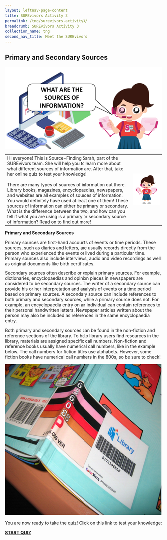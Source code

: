 ```yaml
---
layout: leftnav-page-content
title: SUREvivors Activity 3
permalink: /tng/surevivors-activity3/
breadcrumb: SUREvivors Activity 3
collection_name: tng
second_nav_title: Meet the SUREvivors
---
```


## Primary and Secondary Sources

![](../images/SUREvivor-activity-3.png)

|                                                              |                                    |
| ------------------------------------------------------------ | ---------------------------------- |
| Hi everyone! This is Source-Finding Sarah, part of the SUREvivors team. She will help you to learn more about what different sources of information are. After that, take her online quiz to test your knowledge! <br><br>There are many types of sources of information out there. Library books, magazines, encyclopaedias, newspapers, and websites are all examples of sources of information. You would definitely have used at least one of them! These sources of information can either be primary or secondary. What is the difference between the two, and how can you tell if what you are using is a primary or secondary source of information? Read on to find out more! | ![](../images/SUREvivor_Sarah.jpg) |

**Primary and Secondary Sources**

Primary sources are first-hand accounts of events or time periods. These sources, such as diaries and letters, are usually records directly from the person who experienced the events or lived during a particular time. Primary sources also include interviews, audio and video recordings as well as original documents like birth certificates.



Secondary sources often describe or explain primary sources. For example, dictionaries, encyclopaedias and opinion pieces in newspapers are considered to be secondary sources. The writer of a secondary source can provide his or her interpretation and analysis of events or a time period based on primary sources. A secondary source can include references to both primary and secondary sources, while a primary source does not. For example, an encyclopaedia entry on an individual can contain references to their personal handwritten letters. Newspaper articles written about the person may also be included as references in the same encyclopaedia entry.

 

Both primary and secondary sources can be found in the non-fiction and reference sections of the library. To help library users find resources in the library, materials are assigned specific call numbers. Non-fiction and reference books usually have numerical call numbers, like in the example below. The call numbers for fiction titles use alphabets. However, some fiction books have numerical call numbers in the 800s, so be sure to check!

 ![](../images/book-cover-001.png)

You are now ready to take the quiz! Click on this link to test your knowledge: 

**[START QUIZ](https://go.gov.sg/surevivor-activity-3)**





 
